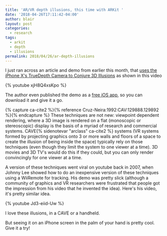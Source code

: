 ```yaml
---
title: 'AR/VR depth illusions, this time with ARKit '
date: '2018-04-26T17:11:42-04:00'
author: blair
layout: post
categories:
  - research
tags:
  - arkit
  - depth
  - illusions
permalink: 2018/04/26/ar-depth-illusions
---
```

I just ran across an article and demo from earlier this month, that [uses the iPhone X's TrueDepth Camera to Conjure 3D Illusions](https://mobile-ar.reality.news/news/apple-ar-app-uses-iphone-xs-truedepth-camera-conjure-3d-illusions-0183229/) as shown in this video

{% youtube xjH8Q4xsKpo %}

The author even published the demo as a [free iOS app](https://itunes.apple.com/app/theparallaxview/id1352818700), so you can download it and give it a go.

{% capture ca-cite2 %}{% reference Cruz-Neira:1992:CAV:129888.129892 %}{% endcapture %} 
These techniques are not new: viewpoint dependent rendering, where a 3D image is rendered on a flat (monoscopic or stereoscopic) display is the basis of a myriad of research and commercial systems. CAVE{% sidenotevar "arclass" ca-cite2 %} systems (VR systems formed by projecting graphics onto 3 or more walls and floors of a space to create the illusion of being inside the space) typically rely on those techniques (even though they limit the system to one viewer at a time).  3D movies and 3D TV's would do this if they could, but you can only render convincingly for one viewer at a time.

A version of these techniques went viral on youtube back in 2007, when Johnny Lee showed how to do an inexpensive version of these techniques using a WiiRemote for tracking.  His demo was pretty slick (although a community of graphics and VR researchers were frustrated that people got the impression from his video that he invented the idea).  Here's his video, it's pretty similar idea.

{% youtube Jd3-eiid-Uw %}

I love these illusions, in a CAVE or a handheld.

But seeing it on an iPhone screen in the palm of your hand is pretty cool.  Give it a try!
